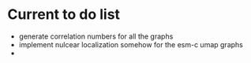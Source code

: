 # Current to do list

- generate correlation numbers for all the graphs
- implement nulcear localization somehow for the esm-c umap graphs
- 